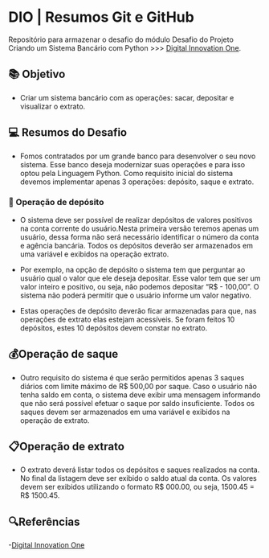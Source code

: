 # DIO | Resumos Git e GitHub

Repositório para armazenar o desafio do módulo Desafio do Projeto Criando um Sistema Bancário com Python >>> [Digital Innovation One](https://www.dio.me/).

## 📚 Objetivo
- Criar um sistema bancário com as operações: sacar, depositar e visualizar o extrato.


## 💻 Resumos do Desafio
- Fomos contratados por um grande banco para desenvolver o seu novo sistema. Esse banco deseja modernizar suas operações e para isso optou pela Linguagem Python. Como requisito inicial do sistema devemos implementar apenas 3 operações: depósito, saque e extrato.

### 🤌 Operação de depósito
- O sistema deve ser possível de realizar depósitos de valores positivos na conta corrente do usuário.Nesta primeira versão teremos apenas um usuário, dessa forma não será necessário identificar o número da conta e agência bancária. Todos os depósitos deverão ser armazenados em uma variável e exibidos na operação extrato.

- Por exemplo, na opção de depósito o sistema tem que perguntar ao usuário qual o valor que ele deseja depositar. Esse valor tem que ser um valor inteiro e positivo, ou seja, não podemos depositar “R$ - 100,00”. O sistema não poderá permitir que o usuário informe um valor negativo. 

- Estas operações de depósito deverão ficar armazenadas para que, nas operações de extrato elas estejam acessíveis. Se foram feitos 10 depósitos, estes 10 depósitos devem constar no extrato.

## 💰Operação de saque
- Outro requisito do sistema é que serão permitidos apenas 3 saques diários com limite máximo de R$ 500,00 por saque. Caso o usuário não tenha saldo em conta, o sistema deve exibir uma mensagem informando que não será possível efetuar o saque por saldo insuficiente. Todos os saques devem ser armazenados em uma variável e exibidos na operação de extrato.

## 📋Operação de extrato
- O extrato deverá listar todos os depósitos e saques realizados na conta. No final da listagem deve ser exibido o saldo atual da conta. Os valores devem ser exibidos utilizando o formato R$ 000.00, ou seja, 1500.45 = R$ 1500.45.

## 🔍Referências
-[Digital Innovation One](https://web.dio.me/track/coding-future-vivo-python-ai-backend-developer)

